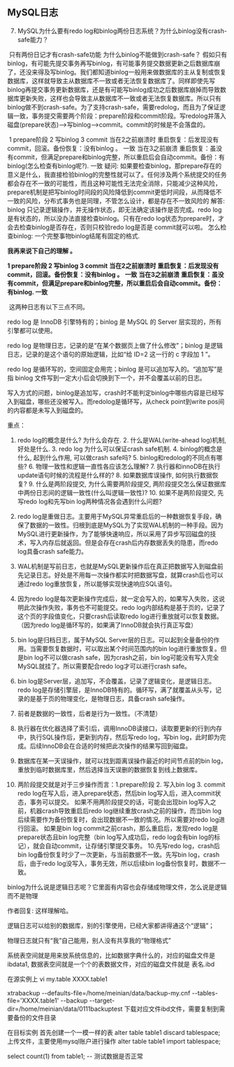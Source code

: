 ## MySQL日志





7. MySQL为什么要有redo log和binlog两份日志系统？为什么binlog没有crash-safe能力？

​      只有两份日记才有crash-safe功能 为什么binlog不能做到crash-safe？ 假如只有binlog，有可能先提交事务再写binlog，有可能事务提交数据更新之后数据库崩了，还没来得及写binlog。我们都知道binlog一般用来做数据库的主从复制或恢复数据库，这样就导致主从数据库不一致或者无法恢复数据库了。同样即使先写binlog再提交事务更新数据库，还是有可能写binlog成功之后数据库崩掉而导致数据库更新失败，这样也会导致主从数据库不一致或者无法恢复数据库。所以只有binlog做不到crash-safe。为了支持crash-safe，需要redolog，而且为了保证逻辑一致，事务提交需要两个阶段：prepare阶段和commit阶段。写redolog并落入磁盘(prepare状态)-->写binlog-->commit。commit的时候是不会落盘的。 

​    1 prepare阶段 2 写binlog 3 commit 当在2之前崩溃时 重启恢复：后发现没有commit，回滚。备份恢复：没有binlog 。 一致 当在3之前崩溃 重启恢复：虽没有commit，但满足prepare和binlog完整，所以重启后会自动commit。备份：有binlog(怎么检查有binlog呢?). 一致 疑问: 如果要检查binlog，那prepare存在的意义是什么，我直接检验binlog的完整性就可以了。任何涉及两个系统提交的任务都会存在不一致的可能性，而且这种可能性无法完全消除，只能减少这种风险，prepare机制是把写binlog时间段的风险降低到commit更低时间段，从而降低不一致的风险，分布式事务也是同理，不管怎么设计，都是存在不一致风险的 解答: binlog 只记录逻辑操作，并无操作状态，即无法确定该操作是否完成。redo log是有状态的，所以没办法直接检查binlog。只有在redo log状态为prepare时，才会去检查binlog是否存在，否则只校验redo log是否是 commit就可以啦。 怎么检查binlog: 一个完整事物binlog结尾有固定的格式.

**我再来说下自己的理解 。**

**1 prepare阶段 2 写binlog 3 commit**
**当在2之前崩溃时**
**重启恢复：后发现没有commit，回滚。备份恢复：没有binlog 。**
**一致**
**当在3之前崩溃**
**重启恢复：虽没有commit，但满足prepare和binlog完整，所以重启后会自动commit。备份：有binlog. 一致**

​		这两种日志有以下三点不同。

redo log 是 InnoDB 引擎特有的；binlog 是 MySQL 的 Server 层实现的，所有引擎都可以使用。

redo log 是物理日志，记录的是“在某个数据页上做了什么修改”；binlog 是逻辑日志，记录的是这个语句的原始逻辑，比如“给 ID=2 这一行的 c 字段加 1 ”。

redo log 是循环写的，空间固定会用完；binlog 是可以追加写入的。“追加写”是指 binlog 文件写到一定大小后会切换到下一个，并不会覆盖以前的日志。

​       写入方式的问题，binlog是追加写，crash时不能判定binlog中哪些内容是已经写入到磁盘，哪些还没被写入。而redolog是循环写，从check point到write pos间的内容都是未写入到磁盘的。







重点：

   1. redo log的概念是什么? 为什么会存在.
      2. 什么是WAL(write-ahead log)机制, 好处是什么.
      3. redo log 为什么可以保证crash safe机制.
      4. binlog的概念是什么, 起到什么作用, 可以做crash safe吗?
      5. binlog和redolog的不同点有哪些?
      6. 物理一致性和逻辑一直性各应该怎么理解?
      7. 执行器和innoDB在执行update语句时候的流程是什么样的?
      8. 如果数据库误操作, 如何执行数据恢复?
      9. 什么是两阶段提交, 为什么需要两阶段提交, 两阶段提交怎么保证数据库中两份日志间的逻辑一致性(什么叫逻辑一致性)?
          10. 如果不是两阶段提交, 先写redo log和先写bin log两种情况各会遇到什么问题?



1. redo log是重做日志。主要用于MySQL异常重启后的一种数据恢复手段，确保了数据的一致性。归根到底是MySQL为了实现WAL机制的一种手段。因为MySQL进行更新操作，为了能够快速响应，所以采用了异步写回磁盘的技术，写入内存后就返回。但是会存在crash后内存数据丢失的隐患，而redo log具备crash safe能力。
2. WAL机制是写前日志，也就是MySQL更新操作后在真正把数据写入到磁盘前先记录日志。好处是不用每一次操作都实时把数据写盘，就算crash后也可以通过redo log重放恢复，所以能够实现快速响应SQL语句。
3. 因为redo log是每次更新操作完成后，就一定会写入的，如果写入失败，这说明此次操作失败，事务也不可能提交。redo log内部结构是基于页的，记录了这个页的字段值变化，只要crash后读取redo log进行重放就可以恢复数据。（因为redo log是循环写的，如果满了InnoDB就会执行真正写盘）
4. bin log是归档日志，属于MySQL Server层的日志。可以起到全量备份的作用。当需要恢复数据时，可以取出某个时间范围内的bin log进行重放恢复。但是bin log不可以做crash safe，因为crash之前，bin log可能没有写入完全MySQL就挂了。所以需要配合redo log才可以进行crash safe。
5. bin log是Server层，追加写，不会覆盖，记录了逻辑变化，是逻辑日志。redo log是存储引擎层，是InnoDB特有的。循环写，满了就覆盖从头写，记录的是基于页的物理变化，是物理日志，具备crash safe操作。
6. 前者是数据的一致性，后者是行为一致性。（不清楚）
7. 执行器在优化器选择了索引后，调用InnoDB读接口，读取要更新的行到内存中，执行SQL操作后，更新到内存，然后写redo log，写bin log，此时即为完成。后续InnoDB会在合适的时候把此次操作的结果写回到磁盘。
8. 数据库在某一天误操作，就可以找到距离误操作最近的时间节点前的bin log，重放到临时数据库里，然后选择当天误删的数据恢复到线上数据库。
9. 两阶段提交就是对于三步操作而言：1.prepare阶段 2. 写入bin log 3. commit
redo log在写入后，进入prepare状态，然后bin log写入后，进入commit状态，事务可以提交。
如果不用两阶段提交的话，可能会出现bin log写入之前，机器crash导致重启后redo log继续重放crash之前的操作，而当bin log后续需要作为备份恢复时，会出现数据不一致的情况。所以需要对redo log进行回滚。
如果是bin log commit之前crash，那么重启后，发现redo log是prepare状态且bin log完整（bin log写入成功后，redo log会有bin log的标记），就会自动commit，让存储引擎提交事务。
10.先写redo log，crash后bin log备份恢复时少了一次更新，与当前数据不一致。先写bin log，crash后，由于redo log没写入，事务无效，所以后续bin log备份恢复时，数据不一致。





binlog为什么说是逻辑日志呢？它里面有内容也会存储成物理文件，怎么说是逻辑而不是物理

作者回复: 这样理解哈。

逻辑日志可以给别的数据库，别的引擎使用，已经大家都讲得通这个“逻辑”；

物理日志就只有“我”自己能用，别人没有共享我的“物理格式”





系统表空间就是用来放系统信息的，比如数据字典什么的，对应的磁盘文件是ibdata1,
数据表空间就是一个个的表数据文件，对应的磁盘文件就是 表名.ibd





  在源实例上
vi my.table
XXXX.table1

xtrabackup --defaults-file=/home/meinian/data/backup-my.cnf --tables-file='XXXX.table1' --backup --target-dir=/home/meinian/data/0111backuptest
下载对应文件ibd文件，需要复制到需要备份的文件目录

在目标实例
首先创建一个一模一样的表
alter table table1 discard tablespace;
上传文件，主要使用mysql账户进行操作
alter table table1 import tablespace;

select count(1) from table1; -- 测试数据是否正常  